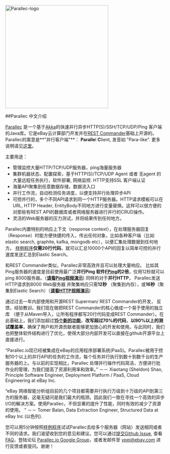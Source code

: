 
<a href="http://www.parallec.io"><img alt="Parallec-logo" src="http://www.parallec.io/images/parallec-logo.png" width="325"></a>

##Parallec 中文介绍

[Parallec](http://www.parallec.io/) 是一个基于[Akka](http://akka.io)的快速并行异步HTTP(S)/SSH/TCP/UDP/Ping 客户端的Java库。它是eBay云计算部门开发并在[REST Commander](http://www.restcommander.com/)基础上开源的。Parallec的寓意是**"并行客户端"**： **Paralle**l **C**lient, 发音如 "Para-like". 更多说明请见[这里](http://www.parallec.io/)。

主要用途： 

- 管理监控大量HTTP/TCP/UDP服务器，ping海量服务器
- 集群机器状态、配置探索，基于HTTP(S)/TCP/UDP Agent 或者 无agent 的大量远程任务执行，软件部署, 网络监控. HTTP支持SSL 客户端认证
- 海量API聚集到任意数据存储，数据流入口
- 并行工作流，自动检测任务进度，以便支持并行处理异步API
- 可控并行的，多个不同API请求到同一个HTTP服务器。HTTP请求模板可以在URL, HTTP Header, EntityBody不同地方进行变量替换。这样可以很方便的对那些有REST API的数据库或者网络服务器进行并行的CRUD操作。
- 灵活的Web服务器的压力测试，并将结果传到任何地方。 

Parallec内置特别的响应上下文（response context），在处理服务器回复（Response）时能方便快捷的传入，传出任何对象，比如各种客户端（比如elastic search, graphite, kafka, mongodb etc），以便汇集处理数据到任何地方。 [样例程序](http://www.parallec.io/#code-sample)**仅需20行代码**，就可以汇总10000个API的回复以简单可控的并行速度发送汇总到Elastic Search。

和REST Commander类似，Parallec非常高效并且可以处理大量响应。 比如其Ping服务器的速度是目前使用最广泛**并行Ping 软件[FPing](http://fping.org/)的2倍**，仅用12秒就可以ping 8000服务器。（[**请看Ping视频演示**](https://github.com/eBay/parallec/wiki/Parallec-pings-8000-servers-in-11.1-seconds)) 同样的对于**并行HTTP**， Parallec发送HTTP请求到8000 Web服务器 并聚集响应只需**12秒** （聚集到内存），或**16秒**（聚集到Elastic Search）（[**请看HTTP视频演示**](https://github.com/eBay/parallec/wiki/Parallec-Aggregates-HTTP-Responses-from-8000-Servers))

通过过去一年内部使用和开源REST Superman/ REST Commander的开发， 反馈，经验教训，我们现在做把REST Commander的核心做成一个易于使用的独立库 （便于从Maven导入，让所有程序都写20行代码变成REST Commander）。在此基础上，我们添加超过[**15个新的功能**](https://github.com/eBay/parallec/blob/master/README.md#compare)，**改写超过70%的代码**，**以90%以上的测试覆盖率**，确保了用户和开源贡献者能够更加放心的开发和使用。与此同时，我们也把整体软件结构进行了优化，使得大部分内部开发可以直接在github开源平台上直接进行。

“Parallec.io现已经被集成在eBay的应用程序部署系统(PaaS)。Parallec被用于控制10个以上的并行API的任务的工作流，每个任务并行执行到数十到数千台的生产服务器的上。与以前的实现相比，Parallec 处理并行操作代码简洁，方便进行批作业的管理，为我们提高了资源利用率和效率。”
－－ Xiaotang (Sheldon) Shao, Principle Software Engineer, Deployment Platform / PaaS, Cloud Engineering at eBay Inc.

“eBay 网络智能分析组目前的几个项目都需要并行执行万级到十万级的API到第三方的服务器，这毫无疑问是我们最大的瓶颈。因此我们一致在寻找一个高效的异步I/O的解决方案。使用Parallec，不但显著的提升了性能，同时有效的减少了资源的使用。 ” －－ Tomer Balan, Data Extraction Engineer, Structured Data at eBay Inc (以色列).

您可以用5分钟按照[样例程序](http://www.parallec.io/#code-sample)试试Parallec去给多个服务器（网站）发送相同或者不同的请求。我们渴望收到您的意见和建议。您可以通过[提交Github Issue](https://github.com/eBay/parallec/issues/new), 查看[FAQ](http://www.parallec.io/docs/faq/)，登陆论坛 [Parallec.io Google Group](https://groups.google.com/forum/#!forum/parallec)，或者发邮件至 ypei@ebay.com 进行反馈或者提问。谢谢！

